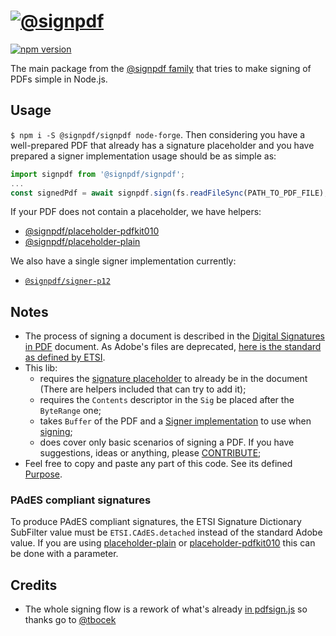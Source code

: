 # [![@signpdf](https://raw.githubusercontent.com/vbuch/node-signpdf/master/resources/logo-horizontal.svg?sanitize=true)](/)

[![npm version](https://badge.fury.io/js/@signpdf%2Fsignpdf.svg)](https://badge.fury.io/js/@signpdf%2Fsignpdf)

The main package from the [@signpdf family](/) that tries to make signing of PDFs simple in Node.js.

## Usage

`$ npm i -S @signpdf/signpdf node-forge`. Then considering you have a well-prepared PDF that already has a signature placeholder and you have prepared a signer implementation usage should be as simple as:

```javascript
import signpdf from '@signpdf/signpdf';
...
const signedPdf = await signpdf.sign(fs.readFileSync(PATH_TO_PDF_FILE), signer);
```

If your PDF does not contain a placeholder, we have helpers:

- [@signpdf/placeholder-pdfkit010](/packages/placeholder-pdfkit010)
- [@signpdf/placeholder-plain](/packages/placeholder-plain)

We also have a single signer implementation currently:

- [`@signpdf/signer-p12`](/packages/signer-p12)

## Notes

* The process of signing a document is described in the [Digital Signatures in PDF](https://www.adobe.com/devnet-docs/etk_deprecated/tools/DigSig/Acrobat_DigitalSignatures_in_PDF.pdf) document. As Adobe's files are deprecated, [here is the standard as defined by ETSI](<https://ec.europa.eu/digital-building-blocks/wikis/display/DIGITAL/Standards+and+specifications#Standardsandspecifications-PAdES(PDFAdvancedElectronicSignature)BaselineProfile>).
* This lib:
  * requires the [signature placeholder](/#append-a-signature-placeholder) to already be in the document (There are helpers included that can try to add it);
  * requires the `Contents` descriptor in the `Sig` be placed after the `ByteRange` one;
  * takes `Buffer` of the PDF and a [Signer implementation](/#signers) to use when [signing](/#generate-and-apply-signature);
  * does cover only basic scenarios of signing a PDF. If you have suggestions, ideas or anything, please [CONTRIBUTE](/CONTRIBUTING.md);
* Feel free to copy and paste any part of this code. See its defined [Purpose](/#purpose).

### PAdES compliant signatures

To produce PAdES compliant signatures, the ETSI Signature Dictionary SubFilter value must be `ETSI.CAdES.detached` instead of the standard Adobe value. If you are using [placeholder-plain](/packages/placeholder-plain) or [placeholder-pdfkit010](/packages/placeholder-pdfkit010) this can be done with a parameter.

## Credits

* The whole signing flow is a rework of what's already [in pdfsign.js](https://github.com/Communication-Systems-Group/pdfsign.js/blob/master/src/js/main.js#L594) so thanks go to [@tbocek](https://github.com/tbocek)
